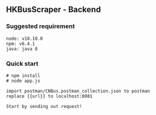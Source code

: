 ## HKBusScraper - Backend

### Suggested requirement
```
node: v10.10.0
npm: v6.4.1
java: java 8
```

### Quick start
```
# npm install
# node app.js

import postman/CNBus.postman_collection.json to postman
replace {{url}} to localhost:8081

Start by sending out request!
```